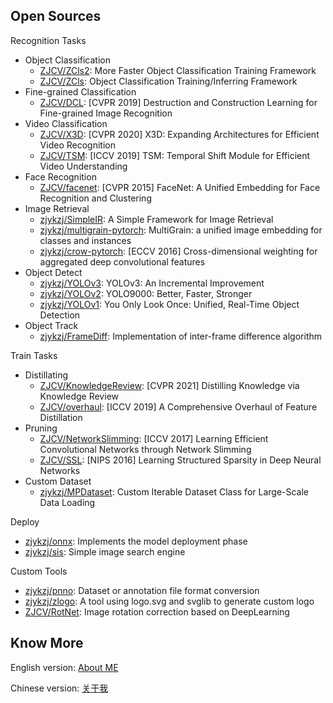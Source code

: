 ## Open Sources

Recognition Tasks

* Object Classification
  * [ ZJCV/ZCls2](https://github.com/ZJCV/ZCls2): More Faster Object Classification Training Framework
  * [ ZJCV/ZCls](https://github.com/ZJCV/ZCls): Object Classification Training/Inferring Framework
* Fine-grained Classification
  * [ ZJCV/DCL](https://github.com/ZJCV/DCL): [CVPR 2019] Destruction and Construction Learning for Fine-grained Image Recognition
* Video Classification
  * [ZJCV/X3D](https://github.com/ZJCV/X3D): [CVPR 2020] X3D: Expanding Architectures for Efficient Video Recognition
  * [ZJCV/TSM](https://github.com/ZJCV/TSM): [ICCV 2019] TSM: Temporal Shift Module for Efficient Video Understanding
* Face Recognition
  * [ZJCV/facenet](https://github.com/ZJCV/facenet): [CVPR 2015] FaceNet: A Unified Embedding for Face Recognition and Clustering
* Image Retrieval
  * [zjykzj/SimpleIR](https://github.com/zjykzj/SimpleIR): A Simple Framework for Image Retrieval
  * [zjykzj/multigrain-pytorch](https://github.com/zjykzj/multigrain-pytorch): MultiGrain: a unified image embedding for classes and instances
  * [zjykzj/crow-pytorch](https://github.com/zjykzj/crow-pytorch): [ECCV 2016] Cross-dimensional weighting for aggregated deep convolutional features
* Object Detect
  * [zjykzj/YOLOv3](https://github.com/zjykzj/YOLOv3): YOLOv3: An Incremental Improvement
  * [zjykzj/YOLOv2](https://github.com/zjykzj/YOLOv2): YOLO9000: Better, Faster, Stronger
  * [zjykzj/YOLOv1](https://github.com/zjykzj/YOLOv1): You Only Look Once: Unified, Real-Time Object Detection
* Object Track
  * [zjykzj/FrameDiff](https://github.com/zjykzj/FrameDiff): Implementation of inter-frame difference algorithm
  
Train Tasks

* Distillating
  * [ZJCV/KnowledgeReview](https://github.com/ZJCV/KnowledgeReview): [CVPR 2021] Distilling Knowledge via Knowledge Review
  * [ ZJCV/overhaul](https://github.com/ZJCV/overhaul): [ICCV 2019] A Comprehensive Overhaul of Feature Distillation
* Pruning
  * [ ZJCV/NetworkSlimming](https://github.com/ZJCV/NetworkSlimming): [ICCV 2017] Learning Efficient Convolutional Networks through Network Slimming
  * [ZJCV/SSL](https://github.com/ZJCV/SSL):  [NIPS 2016] Learning Structured Sparsity in Deep Neural Networks
* Custom Dataset
  * [ zjykzj/MPDataset](https://github.com/zjykzj/MPDataset): Custom Iterable Dataset Class for Large-Scale Data Loading

Deploy

* [zjykzj/onnx](https://github.com/zjykzj/onnx): Implements the model deployment phase
* [zjykzj/sis](https://github.com/zjykzj/sis): Simple image search engine

Custom Tools

* [ zjykzj/pnno](https://github.com/zjykzj/pnno): Dataset or annotation file format conversion 
* [ zjykzj/zlogo](https://github.com/zjykzj/zlogo): A tool using logo.svg and svglib to generate custom logo
* [ ZJCV/RotNet](https://github.com/ZJCV/RotNet): Image rotation correction based on DeepLearning

## Know More

English version: [About ME](https://github.com/zjykzj/zjykzj/blob/main/profile.md)

Chinese version: [关于我](https://blog.zhujian.life/about/)